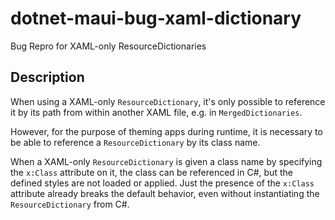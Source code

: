 # dotnet-maui-bug-xaml-dictionary
Bug Repro for XAML-only ResourceDictionaries 

## Description

When using a XAML-only `ResourceDictionary`, it's only possible to reference it by its path from within another XAML file, e.g. in `MergedDictionaries`.

However, for the purpose of theming apps during runtime, it is necessary to be able to reference a `ResourceDictionary` by its class name.

When a XAML-only `ResourceDictionary` is given a class name by specifying the `x:Class` attribute on it, the class can be referenced in C#, but the defined styles are not loaded or applied. Just the presence of the `x:Class` attribute already breaks the default behavior, even without instantiating the `ResourceDictionary` from C#.
